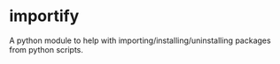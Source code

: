 # importify
A python module to help with importing/installing/uninstalling packages from python scripts.

